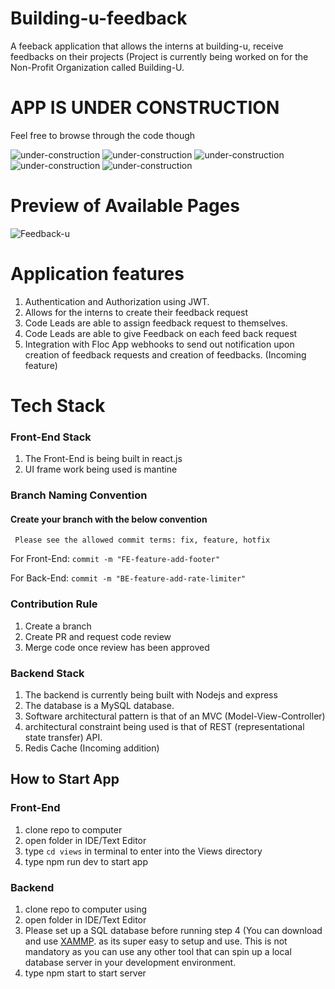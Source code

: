 # Building-u-feedback
 A feeback application that allows the interns at building-u, receive feedbacks on their projects (Project is currently being worked on for the Non-Profit Organization called Building-U.


# APP IS UNDER CONSTRUCTION
Feel free to browse through the code though

![under-construction](https://github.com/gbudjeakp/Building-u-feedback/assets/61554248/38394f7e-c072-4fa2-9cd7-c628f06eaa1d) ![under-construction](https://github.com/gbudjeakp/Building-u-feedback/assets/61554248/7be67884-deba-4c62-b7ce-0bcefafaee7e) ![under-construction](https://github.com/gbudjeakp/Building-u-feedback/assets/61554248/7be67884-deba-4c62-b7ce-0bcefafaee7e) ![under-construction](https://github.com/gbudjeakp/Building-u-feedback/assets/61554248/7be67884-deba-4c62-b7ce-0bcefafaee7e) ![under-construction](https://github.com/gbudjeakp/Building-u-feedback/assets/61554248/7be67884-deba-4c62-b7ce-0bcefafaee7e) 


# Preview of Available Pages
![Feedback-u](https://github.com/gbudjeakp/Building-u-feedback/assets/61554248/1608df27-c49e-4791-9942-6ea4f24b429b)


# Application features
1. Authentication and Authorization using JWT.
2. Allows for the interns to create their feedback request
3. Code Leads are able to assign feedback request to themselves.
4. Code Leads are able to give Feedback on each feed back request
5. Integration with Floc App webhooks to send out notification upon creation of
   feedback requests and creation of feedbacks. (Incoming feature)

# Tech Stack
### Front-End Stack
1. The Front-End is being built in react.js
2. UI frame work being used is mantine


### Branch Naming Convention
#### Create your branch with the below convention
     Please see the allowed commit terms: fix, feature, hotfix
   For Front-End: `commit -m "FE-feature-add-footer"`

   For Back-End: `commit -m "BE-feature-add-rate-limiter"`  

### Contribution Rule
 1. Create a branch
 2. Create PR and request  code review
 3. Merge code once review has been approved

### Backend Stack
1. The backend is currently being built with Nodejs and express
2. The database is a MySQL database.
3. Software architectural pattern is that of an MVC (Model-View-Controller)
4. architectural constraint being used is that of REST (representational state transfer) API.
5. Redis Cache (Incoming addition) 


## How to Start App

### Front-End
1. clone repo to computer
2. open folder in IDE/Text Editor
3. type `cd views` in terminal to enter into the Views directory
4. type npm run dev to start app

### Backend
1. clone repo to computer using 
2. open folder in IDE/Text Editor
3. Please set up a SQL database before running step 4 (You can download and use [XAMMP](https://www.apachefriends.org/fr/index.html). 
   as its super easy to setup and use. This is not mandatory as you can use any other tool that can spin up a local database server
   in your development environment.
4. type npm start to start server
